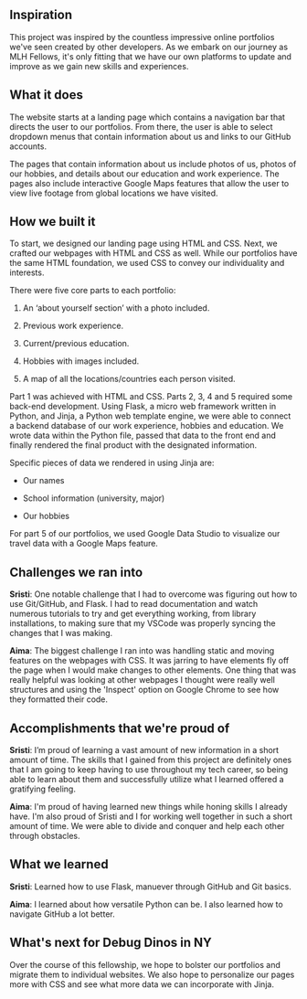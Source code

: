 ## Inspiration
This project was inspired by the countless impressive online portfolios we've seen created by other developers. As we embark on our journey as MLH Fellows, it's only fitting that we have our own platforms to update and improve as we gain new skills and experiences.

## What it does
The website starts at a landing page which contains a navigation bar that directs the user to our portfolios. From there, the user is able to select dropdown menus that contain information about us and links to our GitHub accounts.

The pages that contain information about us include photos of us, photos of our hobbies, and details about our education and work experience. The pages also include interactive Google Maps features that allow the user to view live footage from global locations we have visited.

## How we built it
To start, we designed our landing page using HTML and CSS. Next, we crafted our webpages with HTML and CSS as well. While our portfolios have the same HTML foundation, we used CSS to convey our individuality and interests.

There were five core parts to each portfolio:

1) An ‘about yourself section’ with a photo included.

2) Previous work experience.

3) Current/previous education.

4) Hobbies with images included.

5) A map of all the locations/countries each person visited.

Part 1 was achieved with HTML and CSS. Parts 2, 3, 4 and 5 required some back-end development. Using Flask, a micro web framework written in Python, and Jinja, a Python web template engine, we were able to connect a backend database of our work experience, hobbies and education. We wrote data within the Python file, passed that data to the front end and finally rendered the final product with the designated information.

Specific pieces of data we rendered in using Jinja are:
- Our names

- School information (university, major)

- Our hobbies

For part 5 of our portfolios, we used Google Data Studio to visualize our travel data with a Google Maps feature.

## Challenges we ran into
**Sristi**: One notable challenge that I had to overcome was figuring out how to use Git/GitHub, and Flask. I had to read documentation and watch numerous tutorials to try and get everything working, from library installations, to making sure that my VSCode was properly syncing the changes that I was making.

**Aima**: The biggest challenge I ran into was handling static and moving features on the webpages with CSS. It was jarring to have elements fly off the page when I would make changes to other elements. One thing that was really helpful was looking at other webpages I thought were really well structures and using the 'Inspect' option on Google Chrome to see how they formatted their code.

## Accomplishments that we're proud of
**Sristi**: I’m proud of learning a vast amount of new information in a short amount of time. The skills that I gained from this project are definitely ones that I am going to keep having to use throughout my tech career, so being able to learn about them and successfully utilize what I learned offered a gratifying feeling.

**Aima**: I'm proud of having learned new things while honing skills I already have. I'm also proud of Sristi and I for working well together in such a short amount of time. We were able to divide and conquer and help each other through obstacles.

## What we learned
**Sristi**: Learned how to use Flask, manuever through GitHub and Git basics.

**Aima**: I learned about how versatile Python can be. I also learned how to navigate GitHub a lot better.

## What's next for Debug Dinos in NY
Over the course of this fellowship, we hope to bolster our portfolios and migrate them to individual websites. We also hope to personalize our pages more with CSS and see what more data we can incorporate with Jinja.
